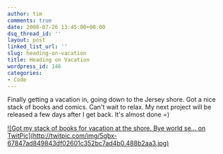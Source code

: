 ```yaml
---
author: tim
comments: true
date: 2008-07-26 13:45:00+00:00
dsq_thread_id: ''
layout: post
linked_list_url: ''
slug: heading-on-vacation
title: Heading on Vacation
wordpress_id: 146
categories:
- Code
---
```


Finally getting a vacation in, going down to the Jersey shore.  Got a nice
stack of books and comics. Can't wait to relax.  My next project will be
released a few days after I get back. It's almost done =)  
  
  
[![Got my stack of books for vacation at the shore. Bye world se... on
TwitPic](http://twitpic.com/img/5gbx-
67847ad849843df02601c352bc7ad4b0.488b2aa3.jpg)](http://twitpic.com/5gbx "Got
my stack of books for vacation at the shore. Bye world se... on TwitPic")